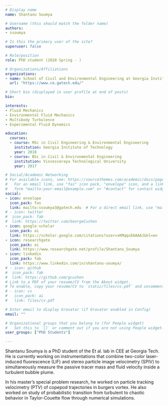 ```yaml
---
# Display name
name: Shantanu Soumya

# Username (this should match the folder name)
authors:
- ssoumya

# Is this the primary user of the site?
superuser: false

# Role/position
role: PhD student (2020 Spring - )

# Organizations/Affiliations
organizations:
- name: School of Civil and Environmental Engineering at Georgia Institute of Technology
  url: "https://www.ce.gatech.edu/"

# Short bio (displayed in user profile at end of posts)
bio: 

interests:
- Fluid Mechanics
- Environmental Fluid Mechanics
- Multibody Turbulence
- Experimental Fluid Dynamics

education:
  courses:
  - course: MSc in Civil Engineering & Environmental Engineering
    institution: Georgia Institute of Technology
    year: 2018
  - course: BSc in Civil & Environmental Engineering
    institution: Visvesvaraya Technological University
    year: 2017

# Social/Academic Networking
# For available icons, see: https://sourcethemes.com/academic/docs/page-builder/#icons
#   For an email link, use "fas" icon pack, "envelope" icon, and a link in the
#   form "mailto:your-email@example.com" or "#contact" for contact widget.
social:
- icon: envelope
  icon_pack: fas
  link: mailto:ssoumya3@gatech.edu  # For a direct email link, use "mailto:test@example.org".
# - icon: twitter
#  icon_pack: fab
#  link: https://twitter.com/GeorgeCushen
- icon: google-scholar
  icon_pack: ai
  link: https://scholar.google.com/citations?user=xKMqqvEAAAAJ&hl=en
- icon: researchgate
  icon_pack: ai
  link: https://www.researchgate.net/profile/Shantanu_Soumya
- icon: linkedin
  icon_pack: fab
  link: https://www.linkedin.com/in/shantanu-soumya/
# - icon: github
#  icon_pack: fab
#  link: https://github.com/gcushen
# Link to a PDF of your resume/CV from the About widget.
# To enable, copy your resume/CV to `static/files/cv.pdf` and uncomment the lines below.
# - icon: cv
#   icon_pack: ai
#   link: files/cv.pdf

# Enter email to display Gravatar (if Gravatar enabled in Config)
email: ""

# Organizational groups that you belong to (for People widget)
#   Set this to `[]` or comment out if you are not using People widget.
user_groups: ["PhD Students"]

---
```


Shantanu Soumya is a PhD student of the Et al. lab in CEE at Georgia Tech. He is currently working on instrumentations that combine two-color laser-induced fluorescence (LIF) and stereo particle image velocimetry (SPIV) to simultaneously measure the passive tracer mass and fluid velocity inside a turbulent bubble plume.  

In his master’s special problem research, he worked on particle tracking velocimetry (PTV) of copepod trajectories in burgers vortex. He also worked on study of probabilistic transition from turbulent to chaotic behavior in Taylor-Couette flow through numerical simulations. 

